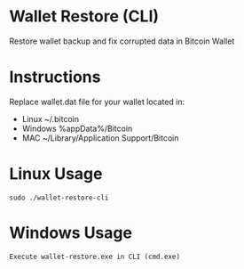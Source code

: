 # Wallet Restore (CLI)
Restore wallet backup and fix corrupted data in Bitcoin Wallet

# Instructions
   Replace wallet.dat file for your wallet located in:
  - Linux ~/.bitcoin
  - Windows %appData%/Bitcoin
  - MAC ~/Library/Application Support/Bitcoin

# Linux Usage
    sudo ./wallet-restore-cli

# Windows Usage
    Execute wallet-restore.exe in CLI (cmd.exe)

 
